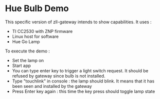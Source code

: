 # Hue Bulb Demo

This specific version of zll-gateway intends to show capabilities. It uses :
* TI CC2530 with ZNP firmware
* Linux host for software
* Hue Go Lamp

To execute the demo :
* Set the lamp on
* Start app
* You can type enter key to trigger a light switch request. It should be refused
  by gateway since bulb is not installed.
* Type "touchlink" in console : the lamp should blink. It means that it has been
  seen and installed by the gateway
* Press Enter key again : this time the key press should toggle lamp state

